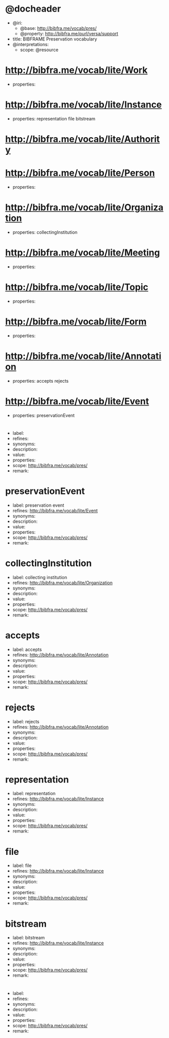 <!---

BIBFRAME Preservation is a starting point for preservation vocabularies using the 
http://bibfra.me model and profiles. It builds off of the BIBFRAME Lite vocabulary. 
It is framework conformant to BIBFRAME and where possible, link-compatible with the 
US Library of Congress's BIBFRAME vocabulary, http://bibframe.org/. Many terms are 
mapped from the PREMIS model.

BIBFRAME Preservation is expressed using the Versa data model, which also
allows for full expression in RDF form.  This particular file is in
the Versa Literate syntax, based on the Markdown format
<https://daringfireball.net/projects/markdown/basics>.

The convention for expressing data models in Versa Literate has each
vocabulary item starting with a new header, A level 1 header for
resource classes and level 2 for properties.  Each has its ID as an
IRI reference (usually relative). Each is then described within its
section's unordered list, given a "label" (display label),
"description" (also for explanatory display), possibly "synonyms" (one
or more loose expression that the resource can be considered a synonym
for another). Resource classes may also have "properties"
(space-separated list of property IDs defined on the
resource). Properties may also have "value" (textual description of
the expected value of the property, perhaps as a relationship to
another resource, or as a data value).

You'll notice that BIBFRAME Preservation terms use a humpCase/HumpCase convention,
which derives from BIBFRAME legacy.

-->

# @docheader

<!---

@base is the default base IRI, used e.g. for resource headers. It
would also be used for properties except that it is overridden by
@property-base

The meta-properties in this file are actually defined by the Versa
data model to support interpretation by Versa modeling tools

@resource-base is another possible override, for resource headers, but
not used here

-->

* @iri:
    * @base: http://bibfra.me/vocab/pres/
    * @property: http://bibfra.me/purl/versa/support
* title: BIBFRAME Preservation vocabulary
* @interpretations:
    * scope: @resource

<!---
Extend BIBFRAME Lite Classess
--->

# <http://bibfra.me/vocab/lite/Work>
* properties:  

# <http://bibfra.me/vocab/lite/Instance>
* properties: representation file bitstream

# <http://bibfra.me/vocab/lite/Authority>

# <http://bibfra.me/vocab/lite/Person>
* properties: 

# <http://bibfra.me/vocab/lite/Organization>
* properties: collectingInstitution

# <http://bibfra.me/vocab/lite/Meeting>
* properties: 

# <http://bibfra.me/vocab/lite/Topic>
* properties: 

# <http://bibfra.me/vocab/lite/Form>
* properties: 
    
# <http://bibfra.me/vocab/lite/Annotation>
* properties: accepts rejects
    
# <http://bibfra.me/vocab/lite/Event>
* properties: preservationEvent

<!---

Classes
-->


# 

* label: 
* refines: 
* synonyms: 
* description: 
* value: 
* properties: 
* scope: <http://bibfra.me/vocab/pres/>
* remark: 

# preservationEvent

* label: preservation event
* refines: http://bibfra.me/vocab/lite/Event
* synonyms: 
* description: 
* value: 
* properties: 
* scope: <http://bibfra.me/vocab/pres/>
* remark: 


<!---

Properties

-->

# collectingInstitution

* label: collecting institution
* refines: http://bibfra.me/vocab/lite/Organization
* synonyms: 
* description: 
* value: 
* properties: 
* scope: <http://bibfra.me/vocab/pres/>
* remark: 

# accepts

* label: accepts
* refines:  http://bibfra.me/vocab/lite/Annotation
* synonyms: 
* description: 
* value: 
* properties: 
* scope: <http://bibfra.me/vocab/pres/>
* remark: 

# rejects

* label: rejects
* refines: http://bibfra.me/vocab/lite/Annotation
* synonyms: 
* description: 
* value: 
* properties: 
* scope: <http://bibfra.me/vocab/pres/>
* remark: 

# representation

* label: representation
* refines: http://bibfra.me/vocab/lite/Instance
* synonyms: 
* description: 
* value: 
* properties: 
* scope: <http://bibfra.me/vocab/pres/>
* remark:

# file

* label: file
* refines: http://bibfra.me/vocab/lite/Instance
* synonyms: 
* description: 
* value: 
* properties: 
* scope: <http://bibfra.me/vocab/pres/>
* remark:

# bitstream

* label: bitstream
* refines: http://bibfra.me/vocab/lite/Instance
* synonyms: 
* description: 
* value: 
* properties: 
* scope: <http://bibfra.me/vocab/pres/>
* remark:


#

* label:
* refines:
* synonyms: 
* description: 
* value: 
* properties: 
* scope: <http://bibfra.me/vocab/pres/>
* remark: 




<!---

Classes - 

Actions Granted
Agent Type
Content Location Type
Copyright Status
Cryptographic Hash Functions
Environment Characteristic
Environment Purpose
Event Related Agent Role
Event Related Object Role
Event Type
Format Registry Role
Hardware Type
Inhibitor Target
Inhibitor Type
Object Category
Preservation Level Role
Relationship Subtype
Relationship Type
Rights Basis
Rights Related Agent Role
Signature Encoding
Signature Method
Software Type
Storage Medium

Properties -

Blowfish
CRC32
DFS
DSA-SHA1
EXT3
HAVAL
MD2
MNP
NTFS
PGP
SHA-256
SHA-384
SHA-512
TSM
adler-32
allContent
ancillary
authorizer
base64
byteOffset
capability
capture
compression
contact
copyright
copyrighted
creation
cryptobinary
deaccession
decompression
decryption
delete
deletion
derivation
digitalSignatureValidation
disseminate
driver
edit
executingProgram
fixityCheck
grantor
handle
hardDisk
hardware
hasPart
hasRoot
hasSibling
hasSource
implimenter
includes
ingestion
inputOutputDevice
intention
is Part of
isIncludedIn
isSourceOf
knownToWork
license
magneticTape
md5
memory
messageDigestCalculation
migrate
migration
minimum
modify
normalization
operating system
orgainization
other
outcome
passwordProtection
person
playFunction
print function
processor
public domain
recommended
render
renderer
replicate
replication
representation
requirement
rightsholder
ripemd-160
rsa-sha1
sha-1
software
source
specification
statute
storageDevice
structural
tiger
unknown
unknown
unspecified
uri
use
validation
validationProfile
validator
virusCheck
whirlpool


Terms to consider as refinements of Instance, to be further refined by particular types (?)

digital 
analog
manual

-->


